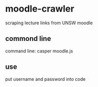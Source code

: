 # moodle-crawler
scraping lecture links from UNSW moodle
## commond line
command line: casper moodle.js
## use
put username and password into code
